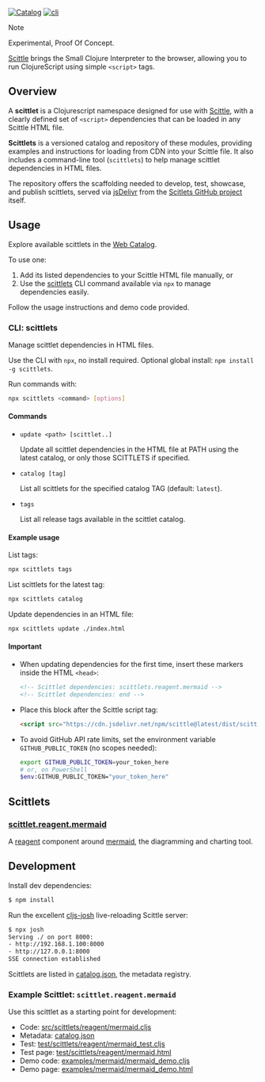 [![Catalog](https://img.shields.io/github/v/release/ikappaki/scittlets)](https://ikappaki.github.io/scittlets/) [![cli](https://img.shields.io/npm/v/scittlets.svg)](https://www.npmjs.com/package/scittlets)

> [!NOTE]
> Experimental, Proof Of Concept.

[Scittle](https://babashka.org/scittle/) brings the Small Clojure Interpreter to the browser, allowing you to run ClojureScript using simple `<script>` tags.

## Overview

A **scittlet** is a Clojurescript namespace designed for use with [Scittle](https://babashka.org/scittle/), with a clearly defined set of `<script>` dependencies that can be loaded in any Scittle HTML file.

**Scittlets** is a versioned catalog and repository of these modules, providing examples and instructions for loading from CDN into your Scittle file. It also includes a command-line tool (`scittlets`) to help manage scittlet dependencies in HTML files.

The repository offers the scaffolding needed to develop, test, showcase, and publish scittlets, served via [jsDelivr](https://www.jsdelivr.com/) from the [Scitlets GitHub project](https://github.com/ikappaki/scittlets) itself.

## Usage

Explore available scittlets in the [Web Catalog](https://ikappaki.github.io/scittlets/).

To use one:

1. Add its listed dependencies to your Scittle HTML file manually, or
2. Use the [scittlets](#CLI-scittlets) CLI command available via `npx` to manage dependencies easily.

Follow the usage instructions and demo code provided.

### CLI: scittlets

Manage scittlet dependencies in HTML files.

Use the CLI with `npx`, no install required. Optional global install: `npm install -g scittlets`.

Run commands with:
``` bash
npx scittlets <command> [options]
```

#### Commands
- `update <path> [scittlet..]`

  Update all scittlet dependencies in the HTML file at PATH using the latest catalog, or only those SCITTLETS if specified.

- `catalog [tag]`

  List all scittlets for the specified catalog TAG (default: `latest`).

- `tags`

  List all release tags available in the scittlet catalog.

#### Example usage
List tags:

```bash
npx scittlets tags
```

List scittlets for the latest tag:
```bash
npx scittlets catalog
```

Update dependencies in an HTML file:

```bash
npx scittlets update ./index.html
```

#### Important
- When updating dependencies for the first time, insert these markers inside the HTML `<head>`:
  ```html
  <!-- Scittlet dependencies: scittlets.reagent.mermaid -->
  <!-- Scittlet dependencies: end -->
  ```

- Place this block after the Scittle script tag:
  ```html
  <script src="https://cdn.jsdelivr.net/npm/scittle@latest/dist/scittle.min.js" type="application/javascript"></script>
  ```

- To avoid GitHub API rate limits, set the environment variable `GITHUB_PUBLIC_TOKEN` (no scopes needed):
  ```bash
  export GITHUB_PUBLIC_TOKEN=your_token_here
  # or, on PowerShell
  $env:GITHUB_PUBLIC_TOKEN="your_token_here"
  ```

## Scittlets

### [scittlet.reagent.mermaid](https://ikappaki.github.io/scittlets/test/scittlets/reagent/mermaid.html)

A [reagent](https://reagent-project.github.io/) component around [mermaid](https://mermaid.js.org/), the diagramming and charting tool.

## Development

Install dev dependencies:
```bash
$ npm install
```

Run the excellent [cljs-josh](https://github.com/chr15m/cljs-josh) live-reloading Scittle server:
```bash
$ npx josh
Serving ./ on port 8000:
- http://192.168.1.100:8000
- http://127.0.0.1:8000
SSE connection established
```

Scittlets are listed in [catalog.json](catalog.json), the metadata registry.

### Example Scittlet: `scittlet.reagent.mermaid`

Use this scittlet as a starting point for development:
* Code: [src/scittlets/reagent/mermaid.cljs](src/scittlets/reagent/mermaid.cljs)
* Metadata: [catalog.json](catalog.json)
* Test: [test/scittlets/reagent/mermaid_test.cljs](test/scittlets/reagent/mermaid_test.cljs)
* Test page: [test/scittlets/reagent/mermaid.html](test/scittlets/reagent/mermaid.html)
* Demo code: [examples/mermaid/mermaid_demo.cljs](examples/mermaid/mermaid_demo.cljs)
* Demo page: [examples/mermaid/mermaid_demo.html](examples/mermaid/mermaid_demo.html)
